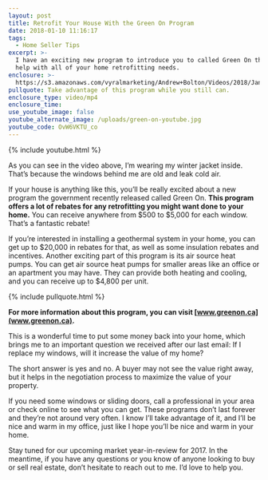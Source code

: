 ```yaml
---
layout: post
title: Retrofit Your House With the Green On Program
date: 2018-01-10 11:16:17
tags:
  - Home Seller Tips
excerpt: >-
  I have an exciting new program to introduce you to called Green On that will
  help with all of your home retrofitting needs.
enclosure: >-
  https://s3.amazonaws.com/vyralmarketing/Andrew+Bolton/Videos/2018/January/Newmarket+Real+Estate+Agent-+Retrofit+Your+House+With+the+Green+On+Program.mp4
pullquote: Take advantage of this program while you still can.
enclosure_type: video/mp4
enclosure_time:
use_youtube_image: false
youtube_alternate_image: /uploads/green-on-youtube.jpg
youtube_code: OvW6VKTU_co
---
```



{% include youtube.html %}

As you can see in the video above, I’m wearing my winter jacket inside. That’s because the windows behind me are old and leak cold air.

If your house is anything like this, you’ll be really excited about a new program the government recently released called Green On. **This program offers a lot of rebates for any retrofitting you might want done to your home.** You can receive anywhere from $500 to $5,000 for each window. That’s a fantastic rebate!

If you’re interested in installing a geothermal system in your home, you can get up to $20,000 in rebates for that, as well as some insulation rebates and incentives. Another exciting part of this program is its air source heat pumps. You can get air source heat pumps for smaller areas like an office or an apartment you may have. They can provide both heating and cooling, and you can receive up to $4,800 per unit.

{% include pullquote.html %}

**For more information about this program, you can visit [www.greenon.ca](www.greenon.ca).**

This is a wonderful time to put some money back into your home, which brings me to an important question we received after our last email: If I replace my windows, will it increase the value of my home?

The short answer is yes and no. A buyer may not see the value right away, but it helps in the negotiation process to maximize the value of your property.

If you need some windows or sliding doors, call a professional in your area or check online to see what you can get. These programs don’t last forever and they’re not around very often. I know I’ll take advantage of it, and I’ll be nice and warm in my office, just like I hope you’ll be nice and warm in your home.

Stay tuned for our upcoming market year-in-review for 2017. In the meantime, if you have any questions or you know of anyone looking to buy or sell real estate, don’t hesitate to reach out to me. I’d love to help you.